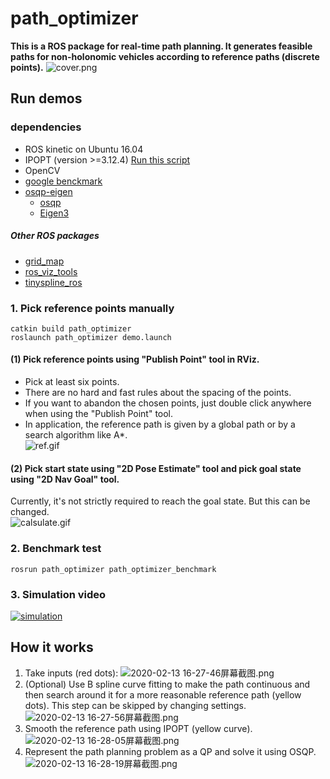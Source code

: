 # path_optimizer
**This is a ROS package for real-time path planning. It generates feasible paths for non-holonomic vehicles according to reference paths (discrete points).**
![cover.png](https://i.loli.net/2020/02/11/CiZXwjQeGNaqdsr.png)  

## Run demos 
### dependencies 
- ROS kinetic on Ubuntu 16.04 
- IPOPT (version >=3.12.4) [Run this script](https://coding.net/u/aRagdoll/p/Ipopt-3.12.4/git/blob/master/install_ipopt.bash)   
- OpenCV  
- [google benckmark](https://github.com/google/benchmark)
- [osqp-eigen](https://github.com/robotology/osqp-eigen)  
  - [osqp](https://github.com/oxfordcontrol/osqp)    
  - [Eigen3](http://eigen.tuxfamily.org/index.php?title=Main_Page)
##### Other ROS packages  
- [grid_map](https://github.com/ANYbotics/grid_map)
- [ros_viz_tools](https://github.com/Magic-wei/ros_viz_tools)
- [tinyspline_ros](https://github.com/qutas/tinyspline_ros)  
  
### 1. Pick reference points manually
~~~
catkin build path_optimizer
roslaunch path_optimizer demo.launch
~~~
#### (1) Pick reference points using "Publish Point" tool in RViz.  
- Pick at least six points.  
- There are no hard and fast rules about the spacing of the points.  
- If you want to abandon the chosen points, just double click anywhere when using the "Publish Point" tool.  
- In application, the reference path is given by a global path or by a search algorithm like A*.  
![ref.gif](https://i.loli.net/2020/02/13/EXB8Qh9MdUOlm1R.gif)  
#### (2) Pick start state using "2D Pose Estimate" tool and pick goal state using "2D Nav Goal" tool.  
Currently, it's not strictly required to reach the goal state. But this can be changed.    
![calsulate.gif](https://i.loli.net/2020/02/13/mLxIkj4Kvirg7eO.gif)

### 2. Benchmark test  

```
rosrun path_optimizer path_optimizer_benchmark
```   
### 3. Simulation video
[![simulation](https://i.loli.net/2020/02/14/cIdRVs7GUhuTayv.png)](https://vimeo.com/391392050)

## How it works
1. Take inputs (red dots):
![2020-02-13 16-27-46屏幕截图.png](https://i.loli.net/2020/02/13/rRdA7ZGmjfObzNV.png)  
2. (Optional) Use B spline curve fitting to make the path continuous and then search around it for a more reasonable reference path (yellow dots). 
This step can be skipped by changing settings. 
![2020-02-13 16-27-56屏幕截图.png](https://i.loli.net/2020/02/13/GJEbrUIXwScKmWT.png)    
3. Smooth the reference path using IPOPT (yellow curve).   
![2020-02-13 16-28-05屏幕截图.png](https://i.loli.net/2020/02/13/Meqi3m7CXzZFIxJ.png)  
4. Represent the path planning problem as a QP and solve it using OSQP.  
![2020-02-13 16-28-19屏幕截图.png](https://i.loli.net/2020/02/13/HaMpYKcZLxTdtAs.png)
